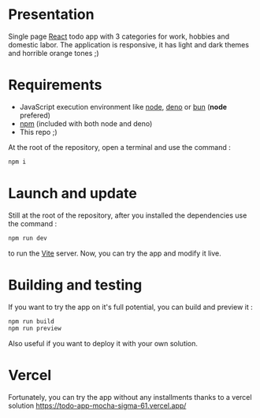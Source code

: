 # Presentation
Single page [React](https://fr.react.dev/) todo app with 3 categories for work, hobbies and domestic labor. 
The application is responsive, it has light and dark themes and horrible orange tones ;)

# Requirements
- JavaScript execution environment like [node](https://nodejs.org/en), [deno](https://deno.com/) or [bun](https://bun.sh/) (**node** prefered)
- [npm](https://www.npmjs.com/) (included with both node and deno)
- This repo ;)

At the root of the repository, open a terminal and use the command :
```sh
npm i
```

# Launch and update
Still at the root of the repository, after you installed the dependencies use the command :
```sh
npm run dev
```
to run the [Vite](https://vite.dev/) server. Now, you can try the app and modify it live.

# Building and testing
If you want to try the app on it's full potential, you can build and preview it :
```sh
npm run build
npm run preview
```
Also useful if you want to deploy it with your own solution.

# Vercel
Fortunately, you can try the app without any installments thanks to a vercel solution <https://todo-app-mocha-sigma-61.vercel.app/>
